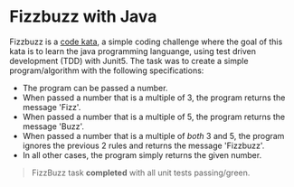 # Fizzbuzz with Java

Fizzbuzz is a [code kata](http://codekata.com), a simple coding challenge where the goal of this kata is to learn the java programming languange, using test driven development (TDD) with Junit5. The task was to create a simple program/algorithm with the following specifications:  

* The program can be passed a number.
* When passed a number that is a multiple of 3, the program returns the message 'Fizz'.
* When passed a number that is a multiple of 5, the program returns the message 'Buzz'.
* When passed a number that is a multiple of *both* 3 and 5, the program ignores the previous 2 rules and returns the message 'Fizzbuzz'.
* In all other cases, the program simply returns the given number.

> FizzBuzz task **completed** with all unit tests passing/green.